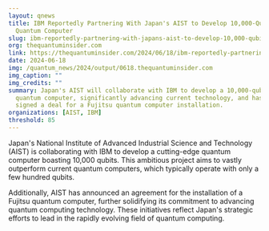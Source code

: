 ```yaml
---
layout: qnews
title: IBM Reportedly Partnering With Japan's AIST to Develop 10,000-Qubit
  Quantum Computer
slug: ibm-reportedly-partnering-with-japans-aist-to-develop-10,000-qubit-quantum-computer
org: thequantuminsider.com
link: https://thequantuminsider.com/2024/06/18/ibm-reportedly-partnering-with-japans-aist-to-develop-10000-qubit-quantum-computer/
date: 2024-06-18
img: /quantum_news/2024/output/0618.thequantuminsider.com
img_caption: ""
img_credits: ""
summary: Japan's AIST will collaborate with IBM to develop a 10,000-qubit
  quantum computer, significantly advancing current technology, and has also
  signed a deal for a Fujitsu quantum computer installation.
organizations: [AIST, IBM]
threshold: 85
---
```


Japan's National Institute of Advanced Industrial Science and Technology (AIST) is collaborating with IBM to develop a cutting-edge quantum computer boasting 10,000 qubits. This ambitious project aims to vastly outperform current quantum computers, which typically operate with only a few hundred qubits.

Additionally, AIST has announced an agreement for the installation of a Fujitsu quantum computer, further solidifying its commitment to advancing quantum computing technology. These initiatives reflect Japan's strategic efforts to lead in the rapidly evolving field of quantum computing.